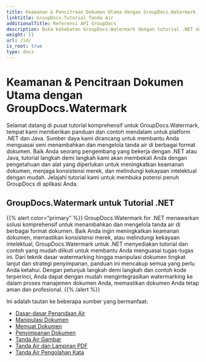 ```yaml
---
title: Keamanan & Pencitraan Dokumen Utama dengan GroupDocs.Watermark
linktitle: GroupDocs.Tutorial Tanda Air
additionalTitle: Referensi API GroupDocs
description: Buka kehebatan GroupDocs.Watermark dengan tutorial .NET dan Java kami. Kuasai teknik watermarking untuk keamanan dan branding dokumen.
weight: 11
url: /id/
is_root: true
type: docs
---
```

# Keamanan & Pencitraan Dokumen Utama dengan GroupDocs.Watermark


Selamat datang di pusat tutorial komprehensif untuk GroupDocs.Watermark, tempat kami memberikan panduan dan contoh mendalam untuk platform .NET dan Java. Sumber daya kami dirancang untuk membantu Anda menguasai seni menambahkan dan mengelola tanda air di berbagai format dokumen. Baik Anda seorang pengembang yang bekerja dengan .NET atau Java, tutorial langkah demi langkah kami akan membekali Anda dengan pengetahuan dan alat yang diperlukan untuk meningkatkan keamanan dokumen, menjaga konsistensi merek, dan melindungi kekayaan intelektual dengan mudah. Jelajahi tutorial kami untuk membuka potensi penuh GroupDocs di aplikasi Anda.


## GroupDocs.Watermark untuk Tutorial .NET
{{% alert color="primary" %}}
GroupDocs.Watermark for .NET menawarkan solusi komprehensif untuk menambahkan dan mengelola tanda air di berbagai format dokumen. Baik Anda ingin meningkatkan keamanan dokumen, memastikan konsistensi merek, atau melindungi kekayaan intelektual, GroupDocs.Watermark untuk .NET menyediakan tutorial dan contoh yang mudah diikuti untuk membantu Anda menguasai tugas-tugas ini. Dari teknik dasar watermarking hingga manipulasi dokumen tingkat lanjut dan strategi penyimpanan, panduan ini mencakup semua yang perlu Anda ketahui. Dengan petunjuk langkah demi langkah dan contoh kode terperinci, Anda dapat dengan mudah mengintegrasikan watermarking ke dalam proses manajemen dokumen Anda, memastikan dokumen Anda tetap aman dan profesional.
{{% /alert %}}

Ini adalah tautan ke beberapa sumber yang bermanfaat:
 
- [Dasar-dasar Penandaan Air](./net/watermarking-basics/)
- [Manipulasi Dokumen](./net/document-manipulation/)
- [Memuat Dokumen](./net/document-loadings/)
- [Penyimpanan Dokumen](./net/document-savings/)
- [Tanda Air Gambar](./net/image-watermarkings/)
- [Tanda Air dan Lampiran PDF](./net/pdf-watermarking-attachments/)
- [Tanda Air Pengolahan Kata](./net/word-processing-watermarkings/)
